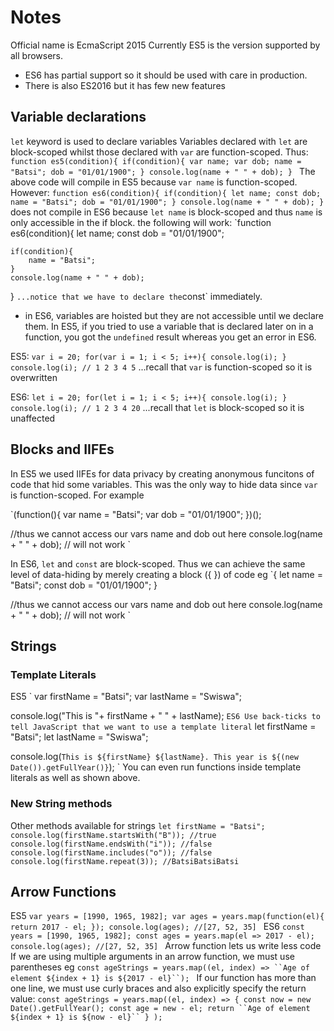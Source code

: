 # Notes
Official name is EcmaScript 2015
Currently ES5 is the version supported by all browsers.
- ES6 has partial support so it should be used with care in production.
- There is also ES2016 but it has few new features

## Variable declarations
`let` keyword is used to declare variables
Variables declared with `let` are block-scoped whilst those declared with `var` are function-scoped.
Thus:
`function es5(condition){
    if(condition){
        var name;
        var dob;
        name = "Batsi";
        dob = "01/01/1900";
    }
    console.log(name + " " + dob);
}
`
The above code will compile in ES5 because `var name` is function-scoped. However:
`function es6(condition){
    if(condition){
        let name;
        const dob;
        name = "Batsi";
        dob = "01/01/1900";
    }
    console.log(name + " " + dob);
}
`
does not compile in ES6 because `let name` is block-scoped and thus `name` is only accessible in the if block. the following will work:
`function es6(condition){
    let name;
    const dob = "01/01/1900";
    
    if(condition){
        name = "Batsi";
    }
    console.log(name + " " + dob);
}
`
...notice that we have to declare the `const` immediately.
- in ES6, variables are hoisted but they are not accessible until we declare them. In ES5, if you tried to use a variable that is declared later on in a function, you got the `undefined` result whereas you get an error in ES6.

ES5:
`
var i = 20;
for(var i = 1; i < 5; i++){
    console.log(i);
}
console.log(i);
// 1 2 3 4 5
`
...recall that `var` is function-scoped so it is overwritten

ES6:
`
let i = 20;
for(let i = 1; i < 5; i++){
    console.log(i);
}
console.log(i);
// 1 2 3 4 20
`
...recall that `let` is block-scoped so it is unaffected

## Blocks and IIFEs
In ES5 we used IIFEs for data privacy by creating anonymous funcitons of code that hid some variables. This was the only way to hide data since `var` is function-scoped. For example

`(function(){
    var name = "Batsi";
    var dob = "01/01/1900";
})();

//thus we cannot access our vars name and dob out here
console.log(name + " " + dob); // will not work
`

In ES6, `let` and `const` are block-scoped. Thus we can achieve the same level of data-hiding by merely creating a block ({ }) of code eg
`{
   let name = "Batsi";
   const dob = "01/01/1900";
 }
 
 //thus we cannot access our vars name and dob out here
console.log(name + " " + dob); // will not work
 `

## Strings
### Template Literals
ES5
`
var firstName = "Batsi";
var lastName = "Swiswa";

console.log("This is "+ firstName + " " + lastName);
`
ES6
Use back-ticks to tell JavaScript that we want to use a template literal
`
let firstName = "Batsi";
let lastName = "Swiswa";

console.log(``This is ${firstName} ${lastName}. This year is ${(new Date()).getFullYear()}``);
`
You can even run functions inside template literals as well as shown above.
### New String methods
Other methods available for strings
` let firstName = "Batsi";
    console.log(firstName.startsWith("B"));
    //true
    console.log(firstName.endsWith("i"));
    //false
    console.log(firstName.includes("o"));
    //false
    console.log(firstName.repeat(3));
    //BatsiBatsiBatsi
    `

## Arrow Functions
ES5
`var years = [1990, 1965, 1982];
var ages = years.map(function(el){
    return 2017 - el;
});
console.log(ages);
//[27, 52, 35]
`
ES6
`const years = [1990, 1965, 1982];
 const ages = years.map(el => 2017 - el);
 console.log(ages);
 //[27, 52, 35]
 `
Arrow function lets us write less code
If we are using multiple arguments in an arrow function, we must use parentheses eg
`const ageStrings = years.map((el, index) => ``Age of element ${index + 1} is ${2017 - el}``);
 `
 If our function has more than one line, we must use curly braces and also explicitly specify the return value:
 `const ageStrings = years.map((el, index) => {
    const now = new Date().getFullYear();
    const age = new - el;
    return ``Age of element ${index + 1} is ${now - el}``
 } );
 `